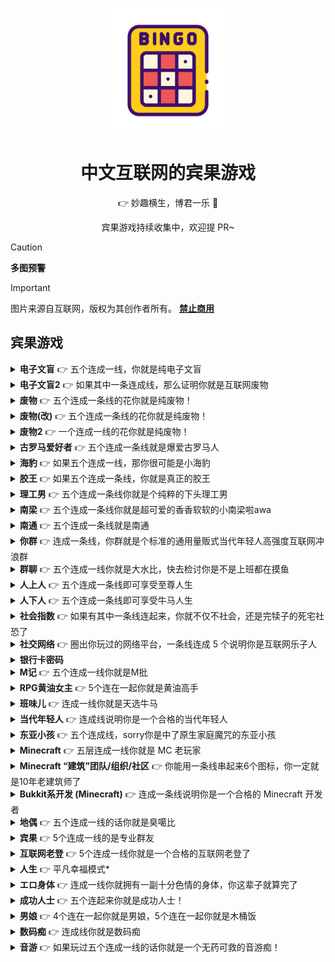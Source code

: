 <p align="center">
  <a href="https://github.com/tuanzisama/chinese-bingo-game">
    <img src="./assets/repo-icon.png" width="200" height="200" alt="Chinese Bingo Game">
  </a>
</p>

<div align="center">
  
# 中文互联网的宾果游戏

👉 妙趣横生，博君一乐 🤣

宾果游戏持续收集中，欢迎提 PR~

</div>

> [!CAUTION]
> **多图预警**

> [!IMPORTANT]  
> 图片来源自互联网，版权为其创作者所有。
> <u>**禁止商用**</u>

## 宾果游戏

<details>
  <summary><b>电子文盲</b> 👉 五个连成一线，你就是纯电子文盲</summary>
  
  ![电子文盲](./bingo-games/电子文盲.jpeg)
</details>

<details>
  <summary><b>电子文盲2</b> 👉 如果其中一条连成线，那么证明你就是互联网废物</summary>
  
  ![电子文盲2](./bingo-games/电子文盲2.jpg)
</details>

<details>
  <summary><b>废物</b> 👉 五个连成一条线的花你就是纯废物！</summary>
  
  ![废物](./bingo-games/废物.png)
</details>

<details>
  <summary><b>废物(改)</b> 👉 五个连成一条线的花你就是纯废物！</summary>
  
  ![废物(改)](./bingo-games/废物(改).png)
</details>

<details>
  <summary><b>废物2</b> 👉 一个连成一线的花你就是纯废物！</summary>
  
  ![废物宾果2](./bingo-games/废物2.jpeg)
</details>

<details>
  <summary><b>古罗马爱好者</b> 👉 五个连成一条线就是爆爱古罗马人</summary>
  
  ![古罗马爱好者](./bingo-games/古罗马爱好者.png)
</details>

<details>
  <summary><b>海豹</b> 👉 如果五个连成一线，那你很可能是小海豹</summary>
  
  ![海豹](./bingo-games/海豹.jpg)
</details>

<details>
  <summary><b>胶王</b> 👉 如果五个连成一条线，你就是真正的胶王</summary>
  
  ![胶王](./bingo-games/胶王.jpg)
</details>

<details>
  <summary><b>理工男</b> 👉 五个连成一条线你就是个纯粹的下头理工男</summary>
  
  ![理工男](./bingo-games/理工男.jpg)
</details>

<details>
  <summary><b>南梁</b> 👉 五个连成一条线你就是超可爱的香香软软的小南梁啦awa</summary>
  
  ![南梁](./bingo-games/南梁.jpg)
</details>

<details>
  <summary><b>南通</b> 👉 五个连成一条线就是南通</summary>
  
  ![南通](./bingo-games/南通.jpg)
</details>

<details>
  <summary><b>你群</b> 👉 连成一条线，你群就是个标准的通用量贩式当代年轻人高强度互联网冲浪群</summary>
  
  ![你群](./bingo-games/你群.jpg)
</details>

<details>
  <summary><b>群聊</b> 👉 五个连成一线你就是大水比，快去检讨你是不是上班都在摸鱼</summary>
  
  ![群聊](./bingo-games/群聊.jpg)
</details>

<details>
  <summary><b>人上人</b> 👉 五个连成一条线即可享受至尊人生</summary>
  
  ![人上人](./bingo-games/人上人.jpg)
</details>

<details>
  <summary><b>人下人</b> 👉 五个连成一条线即可享受牛马人生</summary>
  
  ![人下人](./bingo-games/人下人.jpg)
</details>

<details>
  <summary><b>社会指数</b> 👉 如果有其中一条线连起来，你就不仅不社会，还是完犊子的死宅社恐了</summary>
  
  ![社会指数](./bingo-games/社会指数.jpg)
</details>

<details>
  <summary><b>社交网络</b> 👉 圈出你玩过的网络平台，一条线连成 5 个说明你是互联网乐子人</summary>
  
  ![社交网络](./bingo-games/社交网络.jpg)
</details>

<details>
  <summary><b>银行卡密码</b></summary>
  
  ![银行卡密码](./bingo-games/银行卡密码.jpg)
</details>

<details>
  <summary><b>M记</b> 👉 五个连成一线你就是M批</summary>
  
  ![M记](./bingo-games/M记.jpg)
</details>

<details>
  <summary><b>RPG黄油女主</b> 👉 5个连在一起你就是黄油高手</summary>
  
  ![RPG黄油女主](./bingo-games/RPG黄油女主.jpg)
</details>

<details>
  <summary><b>班味儿</b> 👉 连成一线你就是天选牛马</summary>
  
  ![班味儿](./bingo-games/班味儿.png)
</details>

<details>
  <summary><b>当代年轻人</b> 👉 连成线说明你是一个合格的当代年轻人</summary>
  
  ![当代年轻人](./bingo-games/当代年轻人.jpg)
</details>

<details>
  <summary><b>东亚小孩</b> 👉 五个连成线，sorry你是中了原生家庭魔咒的东亚小孩</summary>
  
  ![东亚小孩](./bingo-games/东亚小孩.jpg)
</details>

<details>
  <summary><b>Minecraft</b> 👉 五层连成一线你就是 MC 老玩家</summary>
  
  ![Minecraft](./bingo-games/Minecraft.jpg)
</details>

<details>
  <summary><b>Minecraft “建筑”团队/组织/社区</b> 👉 你能用一条线串起来6个图标，你一定就是10年老建筑师了</summary>
  
  ![Minecraft “建筑”团队/组织/社区](./bingo-games/Minecraft建筑团队.jpg)
</details>

<details>
  <summary><b>Bukkit系开发 (Minecraft)</b> 👉 连成一条线说明你是一个合格的 Minecraft 开发者</summary>
  
  ![Minecraft “建筑”团队/组织/社区](./bingo-games/Bukkit系开发.jpg)
</details>

<details>
  <summary><b>地偶</b> 👉 五个连成一线的话你就是臭噶比</summary>
  
  ![地偶](./bingo-games/地偶.jpg)
</details>

<details>
  <summary><b>宾果</b> 👉 5个连成一线的是专业群友</summary>
  
  ![宾果](./bingo-games/宾果.jpg)
</details>

<details>
  <summary><b>互联网老登</b> 👉 5个连成一线你就是一个合格的互联网老登了</summary>
  
  ![互联网老登](./bingo-games/互联网老登.jpg)
</details>

<details>
  <summary><b>人生</b> 👉 平凡幸福模式*</summary>
  
  ![人生](./bingo-games/人生.jpg)
</details>

<details>
  <summary><b>エロ身体</b> 👉 连成一线你就拥有一副十分色情的身体，你这辈子就算完了</summary>
  
  ![エロ身体](./bingo-games/エロ身体.jpg)
</details>

<details>
  <summary><b>成功人士</b> 👉 五个连起来你就是成功人士！</summary>
  
  ![成功人士](./bingo-games/成功人士.jpg)
</details>

<details>
  <summary><b>男娘</b> 👉 4个连在一起你就是男娘，5个连在一起你就是木桶饭</summary>
  
  ![男娘](./bingo-games/男娘.jpg)
</details>

<details>
  <summary><b>数码痴</b> 👉 连成线你就是数码痴</summary>
  
  ![数码痴](./bingo-games/数码痴.jpg)
</details>

<details>
  <summary><b>音游</b> 👉 如果玩过五个连成一线的话你就是一个无药可救的音游痴！</summary>
  
  ![音游](./bingo-games/音游.jpg)
</details>
